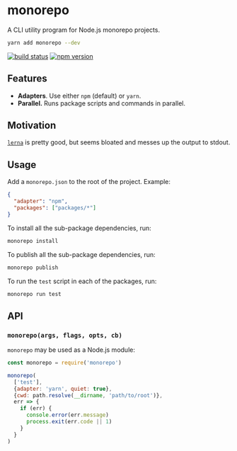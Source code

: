 # monorepo

A CLI utility program for Node.js monorepo projects.

```sh
yarn add monorepo --dev
```

[![build status](https://img.shields.io/travis/mariuslundgard/monorepo/master.svg?style=flat-square)](https://travis-ci.org/mariuslundgard/monorepo)
[![npm version](https://img.shields.io/npm/v/monorepo.svg?style=flat-square)](https://www.npmjs.com/package/monorepo)

## Features

* **Adapters**. Use either `npm` (default) or `yarn`.
* **Parallel.** Runs package scripts and commands in parallel.

## Motivation

[`lerna`](https://github.com/lerna/lerna) is pretty good, but seems bloated and messes up the output to stdout.

## Usage

Add a `monorepo.json` to the root of the project. Example:

```json
{
  "adapter": "npm",
  "packages": ["packages/*"]
}
```

To install all the sub-package dependencies, run:

```sh
monorepo install
```

To publish all the sub-package dependencies, run:

```sh
monorepo publish
```

To run the `test` script in each of the packages, run:

```sh
monorepo run test
```

## API

### `monorepo(args, flags, opts, cb)`

`monorepo` may be used as a Node.js module:

```js
const monorepo = require('monorepo')

monorepo(
  ['test'],
  {adapter: 'yarn', quiet: true},
  {cwd: path.resolve(__dirname, 'path/to/root')},
  err => {
    if (err) {
      console.error(err.message)
      process.exit(err.code || 1)
    }
  }
)
```
